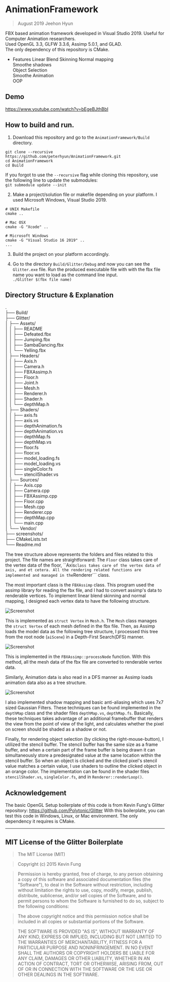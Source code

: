 # AnimationFramework
> August 2019 Jeehon Hyun

FBX based animation framework developed in Visual Studio 2019. Useful for Computer Animation researchers.  
Used OpenGL 3.3, GLFW 3.3.6, Assimp 5.0.1, and GLAD.  
The only dependency of this repository is CMake.

* Features
Linear Blend Skinning
Normal mapping  
Smoothe shadows  
Object Selection  
Smoothe Animation  
OOP  

## Demo
https://www.youtube.com/watch?v=bEgeBJthBbI

## How to build and run.
1. Download this repository and go to the ```AnimationFramework/Build``` directory.
```
git clone --recursive https://github.com/peterhyun/AnimationFramework.git
cd AnimationFramework
cd Build
```

If you forgot to use the ```--recursive``` flag while cloning this repository, use the following line to update the submodules:  
```git submodule update --init```

2. Make a project/solution file or makefile depending on your platform. I used Microsoft Windows, Visual Studio 2019.
```
# UNIX Makefile
cmake ..

# Mac OSX
cmake -G "Xcode" ..

# Microsoft Windows
cmake -G "Visual Studio 16 2019" ..
...
```

3. Build the project on your platform accordingly.

4. Go to the directory ```Build/Glitter/Debug``` and now you can see the ```Glitter.exe``` file. Run the produced executable file with with the fbx file name you want to load as the command line input.  
```./Glitter $(fbx file name)```

## Directory Structure & Explanation
.  
├── Build/  
├── Glitter/  
│   ├── Assets/  
│   │   ├── README  
│   │   ├── Defeated.fbx  
│   │   ├── Jumping.fbx  
│   │   ├── SambaDancing.fbx  
│   │   └── Yelling.fbx  
│   ├── Headers/  
│   │   ├── Axis.h  
│   │   ├── Camera.h  
│   │   ├── FBXAssimp.h  
│   │   ├── Floor.h  
│   │   ├── Joint.h  
│   │   ├── Mesh.h  
│   │   ├── Renderer.h  
│   │   ├── Shader.h  
│   │   └── depthMap.h  
│   ├── Shaders/  
│   │   ├── axis.fs  
│   │   ├── axis.vs  
│   │   ├── depthAnimation.fs  
│   │   ├── depthAnimation.vs  
│   │   ├── depthMap.fs  
│   │   ├── depthMap.vs  
│   │   ├── floor.fs  
│   │   ├── floor.vs  
│   │   ├── model_loading.fs  
│   │   ├── model_loading.vs  
│   │   ├── singleColor.fs  
│   │   └── stencilShader.vs  
│   ├── Sources/  
│   │   ├── Axis.cpp  
│   │   ├── Camera.cpp  
│   │   ├── FBXAssimp.cpp  
│   │   ├── Floor.cpp  
│   │   ├── Mesh.cpp  
│   │   ├── Renderer.cpp  
│   │   ├── depthMap.cpp  
│   │   └── main.cpp  
│   └── Vendor/  
├── screenshots/  
├── CMakeLists.txt  
└── Readme.md 

The tree structure above represents the folders and files related to this project.
The file names are straightforward: The ```Floor``` class takes care of the vertex data of the floor, ``Axis``` class takes care of the vertex data of axis, and et cetera.
All the rendering related functions are implemented and managed in the ```Renderer``` class.

The most important class is the ```FBXAssimp``` class. This program used the assimp library for reading the fbx file, and I had to convert assimp's data to renderable vertices.
To implement linear blend skinning and normal mapping, I designed each vertex data to have the following structure.

![Screenshot](screenshots/VertexStructure.PNG)

This is implemented as ```struct Vertex``` in ```Mesh.h```. The ```Mesh``` class manages the ```struct Vertex``` of each mesh defined in the fbx file.
Then, as Assimp loads the model data as the following tree structure, I processed this tree from the root node (```aiScene```) in a Depth-First Search(DFS) manner.

![Screenshot](screenshots/AssimpModelLoading.PNG)

This is implemented in the ```FBXAssimp::processNode``` function. With this method, all the mesh data of the fbx file are converted to renderable vertex data.

Similarly, Animation data is also read in a DFS manner as Assimp loads animation data also as a tree structure.

![Screenshot](screenshots/AssimpAnimationLoading.PNG)

I also implemented shadow mapping and basic anti-aliasing which uses 7x7 sized Gaussian Filters. These techniques can be found implemented in the ```depthMap``` class and the shader files ```depthMap.vs```, ```depthMap.fs```. Basically, these techniques takes advantage of an additional framebuffer that renders the view from the point of view of the light, and calculates whether the pixel on screen should be shaded as a shadow or not.

Finally, for rendering object selection (by clicking the right-mouse-button), I utilized the stencil buffer.
The stencil buffer has the same size as a frame buffer, and when a certain part of the frame buffer is being drawn it can simultaneously store a predesignated value at the same location within the stencil buffer. So when an object is clicked and the clicked pixel's stencil value matches a certain value, I use shaders to outline the clicked object in an orange color. The implementation can be found in the shader files ```stencilShader.vs```, ```singleColor.fs```, and in ```Renderer::renderLoop()```.

## Acknowledgement
The basic OpenGL Setup boilerplate of this code is from Kevin Fung's Glitter repository: https://github.com/Polytonic/Glitter
With this boilerplate, you can test this code in Windows, Linux, or Mac environment. The only dependency it requires is CMake.

-------------------------------------------------------------------------------------------------------------------
## MIT License of the Glitter Boilerplate
>The MIT License (MIT)

>Copyright (c) 2015 Kevin Fung

>Permission is hereby granted, free of charge, to any person obtaining a copy of this software and associated documentation files (the "Software"), to deal in the Software without restriction, including without limitation the rights to use, copy, modify, merge, publish, distribute, sublicense, and/or sell copies of the Software, and to permit persons to whom the Software is furnished to do so, subject to the following conditions:

>The above copyright notice and this permission notice shall be included in all copies or substantial portions of the Software.

>THE SOFTWARE IS PROVIDED "AS IS", WITHOUT WARRANTY OF ANY KIND, EXPRESS OR IMPLIED, INCLUDING BUT NOT LIMITED TO THE WARRANTIES OF MERCHANTABILITY, FITNESS FOR A PARTICULAR PURPOSE AND NONINFRINGEMENT. IN NO EVENT SHALL THE AUTHORS OR COPYRIGHT HOLDERS BE LIABLE FOR ANY CLAIM, DAMAGES OR OTHER LIABILITY, WHETHER IN AN ACTION OF CONTRACT, TORT OR OTHERWISE, ARISING FROM, OUT OF OR IN CONNECTION WITH THE SOFTWARE OR THE USE OR OTHER DEALINGS IN THE SOFTWARE.
